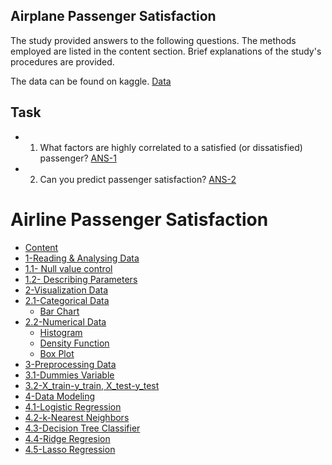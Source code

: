 ## Airplane Passenger Satisfaction
The study provided answers to the following questions. The methods employed are listed in the content section. Brief explanations of the study's procedures are provided.

The data can be found on kaggle. [Data](https://www.kaggle.com/datasets/teejmahal20/airline-passenger-satisfaction) 

## Task
- 1) What factors are highly correlated to a satisfied (or dissatisfied) passenger? [ANS-1](#ANS-1)
- 2) Can you predict passenger satisfaction? [ANS-2](#ANS-2)

# Airline Passenger Satisfaction
- [Content](#Content)
- [1-Reading & Analysing Data](#1-Reading-&-Analysing-Data)
 - [1.1- Null value control](#1.1--Null-value-control)
 - [1.2- Describing Parameters](#1.2--Describing-Parameters)
- [2-Visualization Data](#2-Visualization-Data)
 - [2.1-Categorical Data](#2.1-Categorical-Data)
   - [Bar Chart](#Bar-Chart)
 - [2.2-Numerical Data](#2.2-Numerical-Data)
   - [Histogram](#Histogram)
   - [Density Function](#Density-Function)
   - [Box Plot](#Box-Plot)
- [3-Preprocessing Data](#3-Preprocessing-Data)
 - [3.1-Dummies Variable](#3.1-Dummies-Variable)
 - [3.2-X_train-y_train, X_test-y_test](#3.2-X_train-y_train,-X_test-y_test)
- [4-Data Modeling](#4-Data-Modeling)
 - [4.1-Logistic Regression](#4.1-Logistic-Regression)
 - [4.2-k-Nearest Neighbors](#4.2-k-Nearest-Neighbors)
 - [4.3-Decision Tree Classifier](#4.3-Decision-Tree-Classifier)
 - [4.4-Ridge Regresion](#4.4-Ridge-Regresion)
 - [4.5-Lasso Regression](#4.5-Lasso-Regression)

